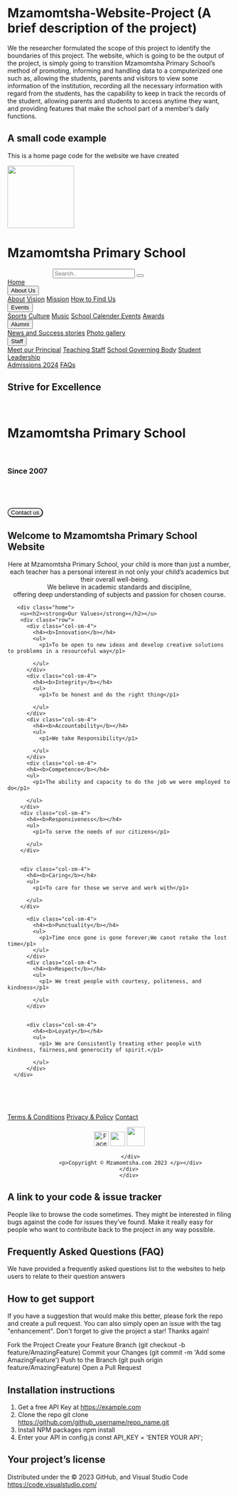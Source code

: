 # Mzamomtsha-Website-Project (A brief description of the project)
We the researcher formulated the scope of this project to identify the boundaries of this project. The website, which is going to be the output of the project, is simply going to transition Mzamomtsha Primary School’s method of promoting, informing and handling data to a computerized one such as, allowing the students, parents and visitors to view some information of the institution, recording all the necessary information with regard from the students, has the capability to keep in track the records of the student, allowing parents and students to access anytime they want, and providing features that make the school part of a member’s daily functions.

## A small code example
This is a home page code for the website we have created
<!DOCTYPE html>
<html lang="en">
  
  <title>Mzamomtsha Primary Shool</title>
  <meta charset="utf-8">
  <meta name="viewport" content="width=device-width, initial-scale=1">
  <link rel="stylesheet" href="https://cdn.jsdelivr.net/npm/bootstrap@4.6.2/dist/css/bootstrap.min.css">
  <script src="https://cdn.jsdelivr.net/npm/jquery@3.6.3/dist/jquery.slim.min.js"></script>
  <script src="https://cdn.jsdelivr.net/npm/popper.js@1.16.1/dist/umd/popper.min.js"></script>
  <script src="https://cdn.jsdelivr.net/npm/bootstrap@4.6.2/dist/js/bootstrap.bundle.min.js"></script>
  <meta name="viewport" content="width=device-width, initial-scale=1">
  <link rel="stylesheet" href="https://cdnjs.cloudflare.com/ajax/libs/font-awesome/4.7.0/css/font-awesome.min.css">
  <meta name="viewport" content="width=device-width, initial-scale=1">
  <link rel="stylesheet" href="https://maxcdn.bootstrapcdn.com/bootstrap/3.4.1/css/bootstrap.min.css">
  <script src="https://ajax.googleapis.com/ajax/libs/jquery/3.6.3/jquery.min.js"></script>
  <script src="https://maxcdn.bootstrapcdn.com/bootstrap/3.4.1/js/bootstrap.min.js"></script>
  <!-- Load font awesome icons -->
<link rel="stylesheet" href="https://cdnjs.cloudflare.com/ajax/libs/font-awesome/4.7.0/css/font-awesome.min.css">
<!--Responsive topnav-->
<link rel="stylesheet" href="https://cdnjs.cloudflare.com/ajax/libs/font-awesome/4.7.0/css/font-awesome.min.css">
<link rel='stylesheet' href='style.css'/>
<!-- Header -->
<div class="header">
  <div class="jumbotron jumbotron-fluid"></class>
 <img src='logow.png' width="150" height="140"/>
 <div class="container">
     <h1>Mzamomtsha Primary School</h1></div>
     <form class="example" action="/action_page.php" style="margin:auto;max-width:300px">
      <input type="text" placeholder="Search.." name="search2">
      <button type="submit"><i class="fa fa-search"></i></button>
    </form>
</div>
</div> 
<div class="navbar" id="myTopnav">
  <a href="Home.html">Home</a>
  <div class="subnav">
    <button class="subnavbtn">About Us<i class="fa fa-caret-down"></i></button>
    <div class="subnav-content">
      <a href="About.html">About</a>
      <a href="Vision.html">Vision</a>
      <a href="mission.html">Mission</a>
      <a href="Find.html">How to Find Us</a>
    </div>
  </div> 
  <div class="subnav">
    <button class="subnavbtn">Events <i class="fa fa-caret-down"></i></button>
    <div class="subnav-content">
      <a href="Sport.html">Sports</a>
      <a href="Culture.html">Culture</a>
      <a href="Music.html">Music</a>
      <a href="SchoolCalender.html">School Calender Events</a>
      <a href="Awards.html">Awards</a>
    </div>
  </div> 
  <div class="subnav">
    <button class="subnavbtn">Alumni<i class="fa fa-caret-down"></i></button>
    <div class="subnav-content">
      <a href="News.html">News and Success stories</a>
      <a href="Gallery.html">Photo gallery</a>
    </div>
  </div>
  <div class="subnav">
    <button class="subnavbtn">Staff <i class="fa fa-caret-down"></i></button>
    <div class="subnav-content">
	 <a href="heads.html">Meet our Principal</a>
      <a href="teaching.html">Teaching Staff</a>
      <a href="Social.html">School Governing Body</a>
      <a href="Student.html">Student Leadership</a>
    </div>
  </div>
  <a href="admission.html">Admissions 2024</a>
  <a href="FAQ .html">FAQs</a>

 <a href="javascript:void(0);" class="icon" onclick="myFunction()">
    <i class="fa fa-bars"></i></a>
</div>            
</div>                                                     
  <dv class="main">
   <h2><b>Strive for Excellence</b></h2>
   <br>
    <h1><b>Mzamomtsha Primary School</b></h1>
	<br>
    <h3><b>Since 2007</b></h3>
	<br>
    <h1><a href="Contact.html">
              <button style="border-radius: 12px;" class="Button">
               Contact us
           </button>
           </a>
          </h1>
 <h2>Welcome to Mzamomtsha Primary School Website</h2>
    <p2><center>Here at Mzamomtsha Primary School, your child is more than just a number, each teacher has a personal interest in not only your child’s academics but their overall well-being.     
      <br> We believe in academic standards and discipline, <br>
       offering deep understanding of subjects and passion for chosen course.</center></p2> 
  
       <div class="home">
        <u><h2><strong>Our Values</strong></h2></u>
        <div class="row">
          <div class="col-sm-4">
            <h4><b>Innovation</b></h4>
            <ul>
              <p1>To be open to new ideas and develop creative solutions to problems in a resourceful way</p1>
              
            </ul> 
          </div>
          <div class="col-sm-4">
            <h4><b>Integrity</b></h4>
            <ul>
              <p1>To be honest and do the right thing</p1>
            
            </ul>
          </div>
          <div class="col-sm-4">
            <h4><b>Accountability</b></h4>        
            <ul>
              <p1>We take Responsibility</p1>
            
            </ul>
          </div>
          <div class="col-sm-4">
          <h4><b>Competence</b></h4>
          <ul>
            <p1>The ability and capacity to do the job we were employed to do</p1>
            
          </ul> 
        </div>
        <div class="col-sm-4">
          <h4><b>Responsiveness</b></h4>
          <ul>
            <p1>To serve the needs of our citizens</p1>
          
          </ul>
        </div>
    
    
        <div class="col-sm-4">
          <h4><b>Caring</b></h4>        
          <ul>
            <p1>To care for those we serve and work with</p1>
          
          </ul>
        </div>
          
          <div class="col-sm-4">
            <h4><b>Punctuality</b></h4>  
            <ul>
              <p1>Time once gone is gone forever;We canot retake the lost time</p1>
            </ul>      
          </div>
          <div class="col-sm-4">
            <h4><b>Respect</b></h4>        
            <ul>
              <p1> We treat people with courtesy, politeness, and kindness</p1>
              
            </ul>
          </div>
         
          
          <div class="col-sm-4">
            <h4><b>Loyaty</b></h4>  
            <ul>
              <p1> We are Consistently treating other people with kindness, fairness,and generocity of spirit.</p1>
            
            </ul>      
          </div>
      </div>
  </div>
  </dv>
  
 
</body>
<br>
<br>
<br>
<!--footer-->

<footer>

  <div class="footer">
    <div class="small-print">
      <div class="cont">
        <p><a href="terms.html">Terms & Conditions</a> 
          <a href="privacy.html">Privacy & Policy</a>
           <a href="Contact.html">Contact</a></p>
           <div class="social" style="text-align: center;">
            <a href="https://web.facebook.com/"><img src="facebook.png "  alt="Facebook" width="33px" height="33px"/></a>
            <a href="https://www.instagram.com/?hl=en"> <img src="instagram.png" alt="" width="33px" height="32px"/></a>
            <a href="https://twitter.com/i/flow/login"><img src="twitter.png" alt="" width="40px" height="43px"/></a>
            
           </div>
           <p>Copyright © Mzamomtsha.com 2023 </p></div>
          </div>
          </div>
</Footer>
      <!--Toggle between adding and removing the "responsive" class to topnav when the user clicks on the icon-->
      <script>
        function myFunction() {
        var x = document.getElementById("myTopnav");
        if (x.className === "navbar") {
          x.className += " responsive";
        } else {
          x.className = "navbar";
        }
        }
        </script>
      </html>


## A link to your code & issue tracker
People like to browse the code sometimes. They might be interested in filing bugs against the code for issues they’ve found. Make it really easy for people who want to contribute back to the project in any way possible. 

## Frequently Asked Questions (FAQ)
We have provided a frequently asked questions list to the websites to help users to relate to their question answers 

## How to get support
If you have a suggestion that would make this better, please fork the repo and create a pull request. You can also simply open an issue with the tag "enhancement". Don't forget to give the project a star! Thanks again!

Fork the Project
Create your Feature Branch (git checkout -b feature/AmazingFeature)
Commit your Changes (git commit -m 'Add some AmazingFeature')
Push to the Branch (git push origin feature/AmazingFeature)
Open a Pull Request

## Installation instructions
1. Get a free API Key at https://example.com
2. Clone the repo
git clone https://github.com/github_username/repo_name.git
3. Install NPM packages
npm install
4. Enter your API in config.js
const API_KEY = 'ENTER YOUR API';


## Your project’s license
Distributed under the © 2023 GitHub, and Visual Studio Code https://code.visualstudio.com/
